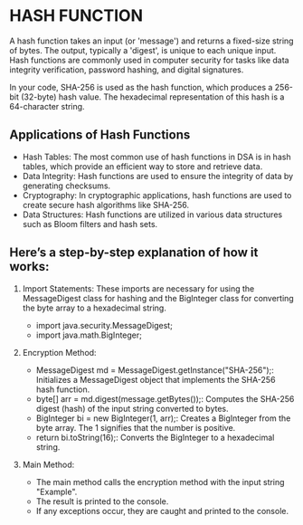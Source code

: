 # **HASH FUNCTION**
A hash function takes an input (or 'message') and returns a fixed-size string of bytes. The output, typically a 'digest', is unique to each unique input. Hash functions are commonly used in computer security for tasks like data integrity verification, password hashing, and digital signatures.

In your code, SHA-256 is used as the hash function, which produces a 256-bit (32-byte) hash value. The hexadecimal representation of this hash is a 64-character string.

## **Applications of Hash Functions**
- Hash Tables: The most common use of hash functions in DSA is in hash tables, which provide an efficient way to store and retrieve data.
- Data Integrity: Hash functions are used to ensure the integrity of data by generating checksums.
- Cryptography: In cryptographic applications, hash functions are used to create secure hash algorithms like SHA-256.
- Data Structures: Hash functions are utilized in various data structures such as Bloom filters and hash sets.

## **Here’s a step-by-step explanation of how it works:**
1. Import Statements: These imports are necessary for using the MessageDigest class for hashing and the BigInteger class for converting the byte array to a hexadecimal string.

   - import java.security.MessageDigest;
   - import java.math.BigInteger;

2. Encryption Method:
   - MessageDigest md = MessageDigest.getInstance("SHA-256");: Initializes a MessageDigest object that implements the SHA-256 hash function.
   - byte[] arr = md.digest(message.getBytes());: Computes the SHA-256 digest (hash) of the input string converted to bytes.
   - BigInteger bi = new BigInteger(1, arr);: Creates a BigInteger from the byte array. The 1 signifies that the number is positive.
   - return bi.toString(16);: Converts the BigInteger to a hexadecimal string.

3. Main Method:
     - The main method calls the encryption method with the input string "Example".
     - The result is printed to the console.
     - If any exceptions occur, they are caught and printed to the console.
